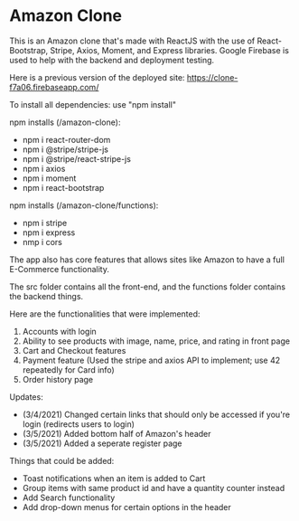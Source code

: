 # Amazon Clone

This is an Amazon clone that's made with ReactJS with the use of React-Bootstrap, Stripe, Axios, Moment, and Express libraries. Google Firebase is used to help with the backend and deployment testing. 

Here is a previous version of the deployed site: https://clone-f7a06.firebaseapp.com/

To install all dependencies: use "npm install"

npm installs (/amazon-clone):
 - npm i react-router-dom
 - npm i @stripe/stripe-js
 - npm i @stripe/react-stripe-js
 - npm i axios
 - npm i moment
 - npm i react-bootstrap

npm installs (/amazon-clone/functions):
 - npm i stripe
 - npm i express
 - nmp i cors

The app also has core features that allows sites like Amazon to have a full E-Commerce functionality.

The src folder contains all the front-end, and the functions folder contains the backend things.

Here are the functionalities that were implemented:
1) Accounts with login
2) Ability to see products with image, name, price, and rating in front page
3) Cart and Checkout features
4) Payment feature (Used the stripe and axios API to implement; use 42 repeatedly for Card info)
5) Order history page

Updates:
- (3/4/2021) Changed certain links that should only be accessed if you're login (redirects users to login)
- (3/5/2021) Added bottom half of Amazon's header
- (3/5/2021) Added a seperate register page

Things that could be added:
- Toast notifications when an item is added to Cart
- Group items with same product id and have a quantity counter instead
- Add Search functionality
- Add drop-down menus for certain options in the header
